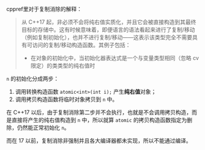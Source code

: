 cppref里对于复制消除的解释：

> 从 C++17 起，非必须不会将纯右值实质化，并且它会被直接构造到其最终目标的存储中。这有时候意味着，即便语言的语法看起来进行了复制/移动（例如复制初始化），也并不进行复制/移动——这表示该类型完全不需要具有可访问的复制/移动构造函数。其例子包括：
>
> - 在对象的初始化中，当初始化器表达式是一个与变量类型相同（忽略 cv 限定）的类类型的纯右值时

`n` 的初始化分成两步：

1. 调用转换构造函数 `atomic<int>(int i);` 产生**纯右值**对象；
2. 调用拷贝构造函数将临时对象拷贝到 `n` 中。

在 C++17 以后，由于复制消除第二步并不会执行，也就是不会调用拷贝构造，而是直接将产生的纯右值构造到 `n` 中，所以就算 `atomic` 的拷贝构造函数指定为删除，仍然能正常初始化 `n`。

而在 17 以前，复制消除非强制并且各大编译器都未实现，所以不能通过编译。
